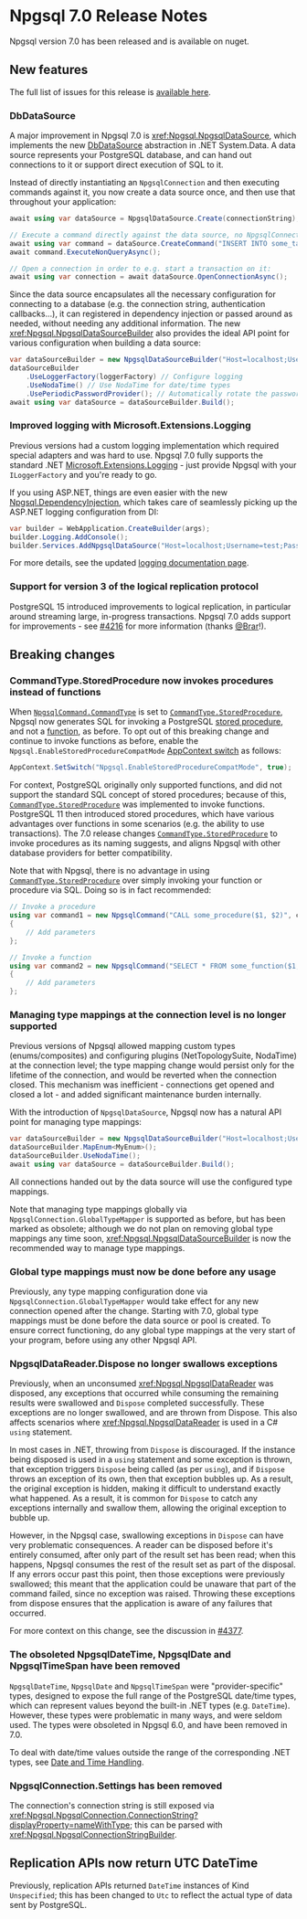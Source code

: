 # Npgsql 7.0 Release Notes

Npgsql version 7.0 has been released and is available on nuget.

## New features

The full list of issues for this release is [available here](https://github.com/npgsql/npgsql/milestone/85?closed=1).

### DbDataSource

A major improvement in Npgsql 7.0 is <xref:Npgsql.NpgsqlDataSource>, which implements the new [DbDataSource](https://learn.microsoft.com/dotnet/api/system.data.common.dbdatasource?view=net-7.0) abstraction in .NET System.Data. A data source represents your PostgreSQL database, and can hand out connections to it or support direct execution of SQL to it.

Instead of directly instantiating an `NpgsqlConnection` and then executing commands against it, you now create a data source once, and then use that throughout your application:

```csharp
await using var dataSource = NpgsqlDataSource.Create(connectionString);

// Execute a command directly against the data source, no NpgsqlConnection needed:
await using var command = dataSource.CreateCommand("INSERT INTO some_table (some_field) VALUES (8)");
await command.ExecuteNonQueryAsync();

// Open a connection in order to e.g. start a transaction on it:
await using var connection = await dataSource.OpenConnectionAsync();
```

Since the data source encapsulates all the necessary configuration for connecting to a database (e.g. the connection string, authentication callbacks...), it can registered in dependency injection or passed around as needed, without needing any additional information. The new <xref:Npgsql.NpgsqlDataSourceBuilder> also  provides the ideal API point for various configuration when building a data source:

```csharp
var dataSourceBuilder = new NpgsqlDataSourceBuilder("Host=localhost;Username=test;Password=test");
dataSourceBuilder
    .UseLoggerFactory(loggerFactory) // Configure logging
    .UseNodaTime() // Use NodaTime for date/time types
    .UsePeriodicPasswordProvider(); // Automatically rotate the password periodically
await using var dataSource = dataSourceBuilder.Build();
```

### Improved logging with Microsoft.Extensions.Logging

Previous versions had a custom logging implementation which required special adapters and was hard to use. Npgsql 7.0 fully supports the standard .NET [Microsoft.Extensions.Logging](https://learn.microsoft.com/dotnet/core/extensions/logging) - just provide Npgsql with your `ILoggerFactory` and you're ready to go.

If you using ASP.NET, things are even easier with the new [Npgsql.DependencyInjection](https://www.nuget.org/packages/Npgsql.DependencyInjection), which takes care of seamlessly picking up the ASP.NET logging configuration from DI:

```csharp
var builder = WebApplication.CreateBuilder(args);
builder.Logging.AddConsole();
builder.Services.AddNpgsqlDataSource("Host=localhost;Username=test;Password=test");
```

For more details, see the updated [logging documentation page](../diagnostics/logging.md).

### Support for version 3 of the logical replication protocol

PostgreSQL 15 introduced improvements to logical replication, in particular around streaming large, in-progress transactions. Npgsql 7.0 adds support for improvements - see [#4216](https://github.com/npgsql/npgsql/issues/4216) for more information (thanks [@Brar](https://github.com/Brar)!).

## Breaking changes

### CommandType.StoredProcedure now invokes procedures instead of functions

When [`NpgsqlCommand.CommandType`](https://www.npgsql.org/doc/api/Npgsql.NpgsqlCommand.html#Npgsql_NpgsqlCommand_CommandType) is set to [`CommandType.StoredProcedure`](https://learn.microsoft.com/dotnet/api/system.data.commandtype#system-data-commandtype-storedprocedure), Npgsql now generates SQL for invoking a PostgreSQL [stored procedure](https://www.postgresql.org/docs/current/sql-createprocedure.html), and not a [function](https://www.postgresql.org/docs/current/sql-createfunction.html), as before. To opt out of this breaking change and continue to invoke functions as before, enable the `Npgsql.EnableStoredProcedureCompatMode` [AppContext switch](https://docs.microsoft.com/dotnet/api/system.appcontext) as follows:

```c#
AppContext.SetSwitch("Npgsql.EnableStoredProcedureCompatMode", true);
```

For context, PostgreSQL originally only supported functions, and did not support the standard SQL concept of stored procedures; because of this, [`CommandType.StoredProcedure`](https://learn.microsoft.com/dotnet/api/system.data.commandtype#system-data-commandtype-storedprocedure) was implemented to invoke functions. PostgreSQL 11 then introduced stored procedures, which have various advantages over functions in some scenarios (e.g. the ability to use transactions). The 7.0 release changes [`CommandType.StoredProcedure`](https://learn.microsoft.com/dotnet/api/system.data.commandtype#system-data-commandtype-storedprocedure) to invoke procedures as its naming suggests, and aligns Npgsql with other database providers for better compatibility.

Note that with Npgsql, there is no advantage in using [`CommandType.StoredProcedure`](https://learn.microsoft.com/dotnet/api/system.data.commandtype#system-data-commandtype-storedprocedure) over simply invoking your function or procedure via SQL. Doing so is in fact recommended:

```c#
// Invoke a procedure
using var command1 = new NpgsqlCommand("CALL some_procedure($1, $2)", connection)
{
    // Add parameters
};

// Invoke a function
using var command2 = new NpgsqlCommand("SELECT * FROM some_function($1, $2)", connection)
{
    // Add parameters
};
```

### Managing type mappings at the connection level is no longer supported

Previous versions of Npgsql allowed mapping custom types (enums/composites) and configuring plugins (NetTopologySuite, NodaTime) at the connection level; the type mapping change would persist only for the lifetime of the connection, and would be reverted when the connection closed. This mechanism was inefficient - connections get opened and closed a lot - and added significant maintenance burden internally.

With the introduction of `NpgsqlDataSource`, Npgsql now has a natural API point for managing type mappings:

```c#
var dataSourceBuilder = new NpgsqlDataSourceBuilder("Host=localhost;Username=test;Password=test");
dataSourceBuilder.MapEnum<MyEnum>();
dataSourceBuilder.UseNodaTime();
await using var dataSource = dataSourceBuilder.Build();
```

All connections handed out by the data source will use the configured type mappings.

Note that managing type mappings globally via `NpgsqlConnection.GlobalTypeMapper` is supported as before, but has been marked as obsolete; although we do not plan on removing global type mappings any time soon, <xref:Npgsql.NpgsqlDataSourceBuilder> is now the recommended way to manage type mappings.

### Global type mappings must now be done before any usage

Previously, any type mapping configuration done via `NpgsqlConnection.GlobalTypeMapper` would take effect for any new connection opened after the change. Starting with 7.0, global type mappings must be done before the data source or pool is created. To ensure correct functioning, do any global type mappings at the very start of your program, before using any other Npgsql API.

### NpgsqlDataReader.Dispose no longer swallows exceptions

Previously, when an unconsumed <xref:Npgsql.NpgsqlDataReader> was disposed, any exceptions that occurred while consuming the remaining results were swallowed and `Dispose` completed successfully. These exceptions are no longer swallowed, and are thrown from Dispose. This also affects scenarios where <xref:Npgsql.NpgsqlDataReader> is used in a C# `using` statement.

In most cases in .NET, throwing from `Dispose` is discouraged. If the instance being disposed is used in a `using` statement and some exception is thrown, that exception triggers `Dispose` being called (as per `using`), and if `Dispose` throws an exception of its own, then that exception bubbles up. As a result, the original exception is hidden, making it difficult to understand exactly what happened. As a result, it is common for `Dispose` to catch any exceptions internally and swallow them, allowing the original exception to bubble up.

However, in the Npgsql case, swallowing exceptions in `Dispose` can have very problematic consequences. A reader can be disposed before it's entirely consumed, after only part of the result set has been read; when this happens, Npgsql consumes the rest of the result set as part of the disposal. If any errors occur past this point, then those exceptions were previously swallowed; this meant that the application could be unaware that part of the command failed, since no exception was raised. Throwing these exceptions from dispose ensures that the application is aware of any failures that occurred.

For more context on this change, see the discussion in [#4377](https://github.com/npgsql/npgsql/issues/4377).

### The obsoleted NpgsqlDateTime, NpgsqlDate and NpgsqlTimeSpan have been removed

`NpgsqlDateTime`, `NpgsqlDate` and `NpgsqlTimeSpan` were "provider-specific" types, designed to expose the full range of the PostgreSQL date/time types, which can represent values beyond the built-in .NET types (e.g. `DateTime`). However, these types were problematic in many ways, and were seldom used. The types were obsoleted in Npgsql 6.0, and have been removed in 7.0.

To deal with date/time values outside the range of the corresponding .NET types, see [Date and Time Handling](../types/datetime.html).

### NpgsqlConnection.Settings has been removed

The connection's connection string is still exposed via <xref:Npgsql.NpgsqlConnection.ConnectionString?displayProperty=nameWithType>; this can be parsed with <xref:Npgsql.NpgsqlConnectionStringBuilder>.

## Replication APIs now return UTC DateTime

Previously, replication APIs returned `DateTime` instances of Kind `Unspecified`; this has been changed to `Utc` to reflect the actual type of data sent by PostgreSQL.

